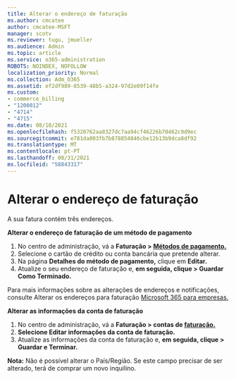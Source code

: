 ```yaml
---
title: Alterar o endereço de faturação
ms.author: cmcatee
author: cmcatee-MSFT
manager: scotv
ms.reviewer: tugu, jmueller
ms.audience: Admin
ms.topic: article
ms.service: o365-administration
ROBOTS: NOINDEX, NOFOLLOW
localization_priority: Normal
ms.collection: Adm_O365
ms.assetid: ef2df989-8539-48b5-a324-97d2e09f14fe
ms.custom:
- commerce_billing
- "1200012"
- "4714"
- "4715"
ms.date: 08/10/2021
ms.openlocfilehash: f5320762aa8327dc7aa94cf46226b70462c9d9ec
ms.sourcegitcommit: e781da003fb7b878854846cbe12b13b9dca8df92
ms.translationtype: MT
ms.contentlocale: pt-PT
ms.lasthandoff: 08/31/2021
ms.locfileid: "58843317"
---
```

# <a name="change-your-billing-address"></a>Alterar o endereço de faturação

A sua fatura contém três endereços.

**Alterar o endereço de faturação de um método de pagamento**

1. No centro de administração, vá a **Faturação > [Métodos de pagamento.](https://go.microsoft.com/fwlink/p/?linkid=2018806)**
2. Selecione o cartão de crédito ou conta bancária que pretende alterar.
3. Na página **Detalhes do método de pagamento,** clique em **Editar.**
4. Atualize o seu endereço de faturação e, **em seguida, clique > Guardar Como Terminado.**

Para mais informações sobre as alterações de endereços e notificações, consulte Alterar os endereços para faturação [Microsoft 365 para empresas.](https://docs.microsoft.com/microsoft-365/commerce/billing-and-payments/change-your-billing-addresses)

**Alterar as informações da conta de faturação**

1. No centro de administração, vá a **Faturação > contas de [faturação.](https://admin.microsoft.com/Adminportal/Home?source=applauncher#/BillingAccounts/billing-accounts)**
2. **Selecione Editar informações da conta de faturação.**
3. Atualize as informações da conta de faturação e, **em seguida, clique > Guardar e Terminar.**

**Nota:** Não é possível alterar o País/Região. Se este campo precisar de ser alterado, terá de comprar um novo inquilino.
